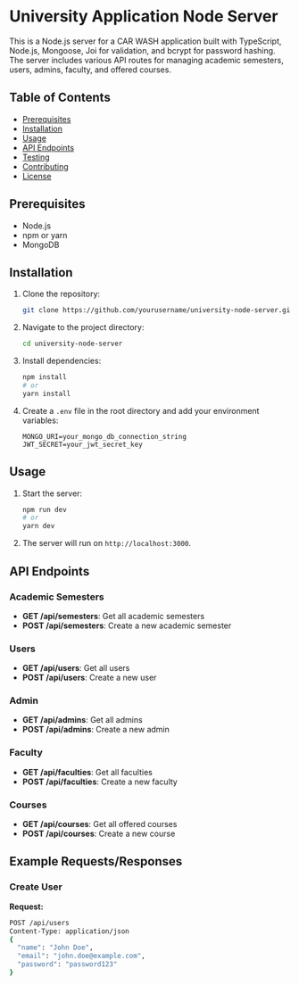 # University Application Node Server

This is a Node.js server for a CAR WASH application built with TypeScript, Node.js, Mongoose, Joi for validation, and bcrypt for password hashing. The server includes various API routes for managing academic semesters, users, admins, faculty, and offered courses.

## Table of Contents
- [Prerequisites](#prerequisites)
- [Installation](#installation)
- [Usage](#usage)
- [API Endpoints](#api-endpoints)
- [Testing](#testing)
- [Contributing](#contributing)
- [License](#license)

## Prerequisites
- Node.js
- npm or yarn
- MongoDB

## Installation

1. Clone the repository:
    ```sh
    git clone https://github.com/yourusername/university-node-server.git
    ```

2. Navigate to the project directory:
    ```sh
    cd university-node-server
    ```

3. Install dependencies:
    ```sh
    npm install
    # or
    yarn install
    ```

4. Create a `.env` file in the root directory and add your environment variables:
    ```env
    MONGO_URI=your_mongo_db_connection_string
    JWT_SECRET=your_jwt_secret_key
    ```

## Usage

1. Start the server:
    ```sh
    npm run dev
    # or
    yarn dev
    ```

2. The server will run on `http://localhost:3000`.

## API Endpoints

### Academic Semesters
- **GET /api/semesters**: Get all academic semesters
- **POST /api/semesters**: Create a new academic semester

### Users
- **GET /api/users**: Get all users
- **POST /api/users**: Create a new user

### Admin
- **GET /api/admins**: Get all admins
- **POST /api/admins**: Create a new admin

### Faculty
- **GET /api/faculties**: Get all faculties
- **POST /api/faculties**: Create a new faculty

### Courses
- **GET /api/courses**: Get all offered courses
- **POST /api/courses**: Create a new course

## Example Requests/Responses

### Create User
**Request:**
```sh
POST /api/users
Content-Type: application/json
{
  "name": "John Doe",
  "email": "john.doe@example.com",
  "password": "password123"
}
